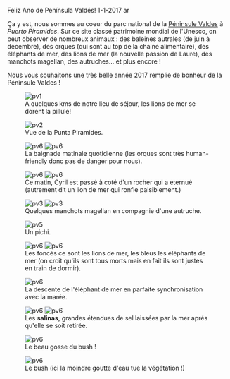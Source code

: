 Feliz Ano de Península Valdés!
1-1-2017
ar

Ça y est, nous sommes au coeur du parc national de la [Péninsule Valdes](https://fr.wikipedia.org/wiki/Péninsule_Valdés) à *Puerto Piramides*. Sur ce site classé patrimoine mondial de l'Unesco, on peut observer de nombreux animaux : des baleines autrales (de juin à décembre), des orques (qui sont au top de la chaine alimentaire), des éléphants de mer, des lions de mer (la nouvelle passion de Laure), des manchots magellan, des autruches... et plus encore&nbsp;!

Nous vous souhaitons une très belle année 2017 remplie de bonheur de la Péninsule Valdes !

<figure>
  <img src='{{ imgThumb "1.jpg"}}' data-image-opened='{{img "1.jpg" }}' class="image" alt="pv1"/>
  <figcaption>A quelques kms de notre lieu de séjour, les lions de mer se dorent la pillule!</figcaption>
</figure>

<figure>
  <img src='{{ imgThumb "2.jpg"}}' data-image-opened='{{img "2.jpg" }}' class="image" alt="pv2"/>
  <figcaption>Vue de la Punta Piramides.</figcaption>
</figure>

<figure>
  <img src='{{ imgThumb "13.jpg"}}' data-image-opened='{{img "13.jpg" }}' class="image" alt="pv6"/>
  <img src='{{ imgThumb "14.jpg"}}' data-image-opened='{{img "14.jpg" }}' class="image" alt="pv6"/>
  <figcaption>La baignade matinale quotidienne (les orques sont très human-friendly donc pas de danger pour nous).</figcaption>
</figure>

<figure>
  <img src='{{ imgThumb "15.jpg"}}' data-image-opened='{{img "15.jpg" }}' class="image" alt="pv6"/>
  <img src='{{ imgThumb "16.jpg"}}' data-image-opened='{{img "16.jpg" }}' class="image" alt="pv6"/>
  <figcaption>Ce matin, Cyril est passé à coté d'un rocher qui a eternué (autrement dit un lion de mer qui ronfle paisiblement.)</figcaption>
</figure>

<figure>
  <img src='{{ imgThumb "3.jpg"}}' data-image-opened='{{img "3.jpg" }}' class="image" alt="pv3"/>
  <img src='{{ imgThumb "4.jpg"}}' data-image-opened='{{img "4.jpg" }}' class="image" alt="pv3"/>
  <figcaption>Quelques manchots magellan en compagnie d'une autruche.</figcaption>
</figure>

<figure>
  <img src='{{ imgThumb "5.jpg"}}' data-image-opened='{{img "5.jpg" }}' class="image" alt="pv5"/>
  <figcaption>Un pichi.</figcaption>
</figure>

<figure>
  <img src='{{ imgThumb "6.jpg"}}' data-image-opened='{{img "6.jpg" }}' class="image" alt="pv6"/>
  <img src='{{ imgThumb "8.jpg"}}' data-image-opened='{{img "8.jpg" }}' class="image" alt="pv6"/>
  <figcaption>Les foncés ce sont les lions de mer, les bleus les éléphants de mer (on croit qu'ils sont tous morts mais en fait ils sont justes en train de dormir).</figcaption>
</figure>

<figure>
  <img src='{{ imgThumb "7.jpg"}}' data-image-opened='{{img "7.jpg" }}' class="image" alt="pv6"/>
  <figcaption>La descente de l'éléphant de mer en parfaite synchronisation avec la marée.</figcaption>
</figure>

<figure>
  <img src='{{ imgThumb "9.jpg"}}' data-image-opened='{{img "9.jpg" }}' class="image" alt="pv6"/>
  <img src='{{ imgThumb "12.jpg"}}' data-image-opened='{{img "12.jpg" }}' class="image" alt="pv6"/>
  <figcaption>Les <b>salinas</b>, grandes étendues de sel laissées par la mer aprés qu'elle se soit retirée.</figcaption>
</figure>

<figure>
  <img src='{{ imgThumb "10.jpg"}}' data-image-opened='{{img "10.jpg" }}' class="image" alt="pv6"/>
  <figcaption>Le beau gosse du bush !</figcaption>
</figure>

<figure>
  <img src='{{ imgThumb "11.jpg"}}' data-image-opened='{{img "11.jpg" }}' class="image" alt="pv6"/>
  <figcaption>Le bush (ici la moindre goutte d'eau tue la végétation !)</figcaption>
</figure>


